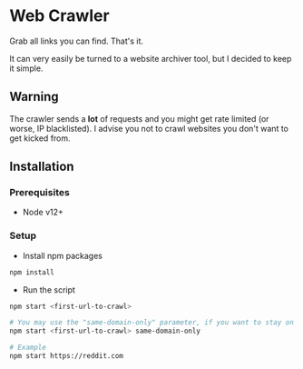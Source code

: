 # Web Crawler

Grab all links you can find. That's it.

It can very easily be turned to a website archiver tool, but I decided to keep it simple.

## Warning
The crawler sends a **lot** of requests and you might get rate limited (or worse, IP blacklisted). I advise you not to crawl websites you don't want to get kicked from.

## Installation

### Prerequisites
- Node v12+

### Setup

- Install npm packages
```bash
npm install
```

- Run the script
```bash
npm start <first-url-to-crawl>

# You may use the "same-domain-only" parameter, if you want to stay on the same website
npm start <first-url-to-crawl> same-domain-only

# Example
npm start https://reddit.com
```